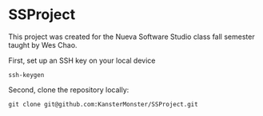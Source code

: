 # SSProject

This project was created for the Nueva Software Studio class fall semester taught by Wes Chao.

First, set up an SSH key on your local device
```
ssh-keygen
```

Second, clone the repository locally:

```
git clone git@github.com:KansterMonster/SSProject.git
```
